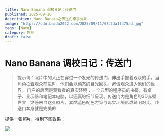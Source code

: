 ```yaml
---
title: Nano Banana 调校日记：传送门
published: 2025-09-10
description: Nano Banana之传送门牵手效果.
image: "https://cdn.baidu2022.com/2025/09/11/68c2da1f475ad.jpg"
tags: [Nano]
category: 原创
draft: false
---
```


#  Nano Banana 调校日记：传送门



> 提示词：照片中的人正在穿过一个发光的传送门，伸出手握着观众的手。当角色拉着观众前进时，他们会以动态的目光回头，邀请观众进入他们的世界。 门户的后面是观看者的真实环境：一个典型的程序员的书房，有桌子、显示器和笔记本电脑，以逼真的细节呈现。传送门内是角色的3D赤壁世界，灵感来自这张照片，其酷蓝色配色方案与现实环境形成鲜明对比。传送门本身就是完美的

提供一张照片，得到下图效果：

![](https://cdn.baidu2022.com/2025/09/10/68c18b67bce13.jpg)